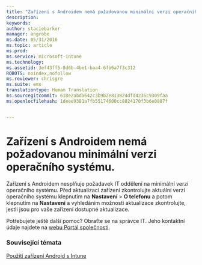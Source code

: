 ```yaml
---
title: "Zařízení s Androidem nemá požadovanou minimální verzi operačního systému | Microsoft Intune"
description: 
keywords: 
author: staciebarker
manager: angrobe
ms.date: 05/31/2016
ms.topic: article
ms.prod: 
ms.service: microsoft-intune
ms.technology: 
ms.assetid: 3ef43ff5-8d6b-4be1-baa4-6fb6a7f3c312
ROBOTS: noindex,nofollow
ms.reviewer: chrisgre
ms.suite: ems
translationtype: Human Translation
ms.sourcegitcommit: 618e2abda642c3b9b2e813824dfd4235c9309faa
ms.openlocfilehash: 1deee9381a7fb55174600cc8824170f3b6e0887f


---
```



# Zařízení s Androidem nemá požadovanou minimální verzi operačního systému.

Zařízení s Androidem nesplňuje požadavek IT oddělení na minimální verzi operačního systému. Před aktualizací zařízení zkontrolujte aktuální verzi operačního systému klepnutím na **Nastavení** &gt; **O telefonu** a potom klepnutím na **Nastavení** a vyhledáním možnosti aktualizace zkontrolujte, jestli jsou pro vaše zařízení dostupné aktualizace.

Potřebujete ještě další pomoc? Obraťte se na správce IT. Jeho kontaktní údaje najdete na [webu Portál společnosti](http://portal.manage.microsoft.com).

### Související témata
[Použití zařízení Android s Intune](using-your-android-device-with-intune.md)



<!--HONumber=Jul16_HO4-->


